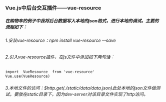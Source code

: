 ### Vue.js中后台交互插件——vue-resource

##### 在购物车的例子中我将后台数据写入本地的json格式，进行本地的调试。主要的流程如下：
###### 1.安装vue-resource：npm install vue-resource --save
###### 2.引入vue-resource插件，在js文件中添加如下两句话：
    import  VueResource  from 'vue-resource'
    Vue.use(VueResource) 
###### 3.本地文件的访问：$http.get(./static/data/data.json)此处本地的json文件做测试，要放在static目录下，因为dev-server对该目录文件实现了http访问。

